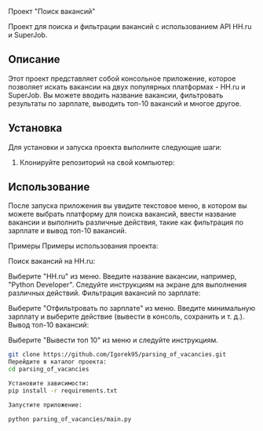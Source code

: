  Проект "Поиск вакансий"

Проект для поиска и фильтрации вакансий с использованием API HH.ru и SuperJob.

## Описание

Этот проект представляет собой консольное приложение, которое позволяет искать вакансии на двух популярных платформах - HH.ru и SuperJob. Вы можете вводить название вакансии, фильтровать результаты по зарплате, выводить топ-10 вакансий и многое другое.

## Установка

Для установки и запуска проекта выполните следующие шаги:

1. Клонируйте репозиторий на свой компьютер:


## Использование
После запуска приложения вы увидите текстовое меню, в котором вы можете выбрать платформу для поиска вакансий, ввести название вакансии и выполнить различные действия, такие как фильтрация по зарплате и вывод топ-10 вакансий.

Примеры
Примеры использования проекта:

Поиск вакансий на HH.ru:

Выберите "HH.ru" из меню.
Введите название вакансии, например, "Python Developer".
Следуйте инструкциям на экране для выполнения различных действий.
Фильтрация вакансий по зарплате:

Выберите "Отфильтровать по зарплате" из меню.
Введите минимальную зарплату и выберите действие (вывести в консоль, сохранить и т. д.).
Вывод топ-10 вакансий:

Выберите "Вывести топ 10" из меню и следуйте инструкциям.

```bash
git clone https://github.com/Igorek95/parsing_of_vacancies.git
Перейдите в каталог проекта:
cd parsing_of_vacancies

Установите зависимости:
pip install -r requirements.txt

Запустите приложение:

python parsing_of_vacancies/main.py